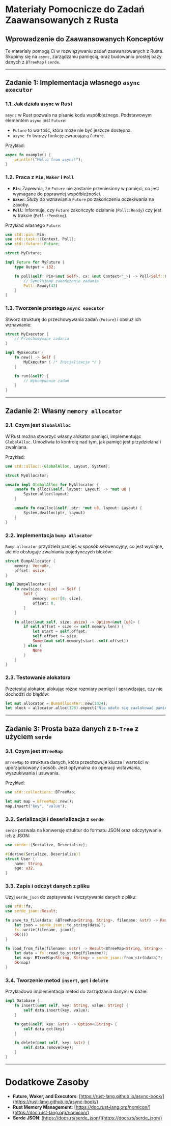 
# Materiały Pomocnicze do Zadań Zaawansowanych z Rusta

## Wprowadzenie do Zaawansowanych Konceptów

Te materiały pomogą Ci w rozwiązywaniu zadań zaawansowanych z Rusta. Skupimy się na `async`, zarządzaniu pamięcią, oraz budowaniu prostej bazy danych z `BTreeMap` i `serde`.

---

## Zadanie 1: Implementacja własnego `async executor`

### 1.1. Jak działa `async` w Rust

`async` w Rust pozwala na pisanie kodu współbieżnego. Podstawowym elementem `async` jest `Future`:
- `Future` to wartość, która może nie być jeszcze dostępna.
- `async fn` tworzy funkcję zwracającą `Future`.

Przykład:
```rust
async fn example() {
    println!("Hello from async!");
}
```

### 1.2. Praca z `Pin`, `Waker` i `Poll`

- **`Pin`**: Zapewnia, że `Future` nie zostanie przeniesiony w pamięci, co jest wymagane do poprawnej współbieżności.
- **`Waker`**: Służy do wznawiania `Future` po zakończeniu oczekiwania na zasoby.
- **`Poll`**: Informuje, czy `Future` zakończyło działanie (`Poll::Ready`) czy jest w trakcie (`Poll::Pending`).

Przykład własnego `Future`:
```rust
use std::pin::Pin;
use std::task::{Context, Poll};
use std::future::Future;

struct MyFuture;

impl Future for MyFuture {
    type Output = i32;

    fn poll(self: Pin<&mut Self>, cx: &mut Context<'_>) -> Poll<Self::Output> {
        // Symulujemy zakończenie zadania
        Poll::Ready(42)
    }
}
```

### 1.3. Tworzenie prostego `async executor`

Stwórz strukturę do przechowywania zadań (`Future`) i obsłuż ich wznawianie:
```rust
struct MyExecutor {
    // Przechowywane zadania
}

impl MyExecutor {
    fn new() -> Self {
        MyExecutor { /* Inicjalizacja */ }
    }

    fn run(&self) {
        // Wykonywanie zadań
    }
}
```

---

## Zadanie 2: Własny `memory allocator`

### 2.1. Czym jest `GlobalAlloc`

W Rust można stworzyć własny alokator pamięci, implementując `GlobalAlloc`. Umożliwia to kontrolę nad tym, jak pamięć jest przydzielana i zwalniana.

Przykład:
```rust
use std::alloc::{GlobalAlloc, Layout, System};

struct MyAllocator;

unsafe impl GlobalAlloc for MyAllocator {
    unsafe fn alloc(&self, layout: Layout) -> *mut u8 {
        System.alloc(layout)
    }

    unsafe fn dealloc(&self, ptr: *mut u8, layout: Layout) {
        System.dealloc(ptr, layout)
    }
}
```

### 2.2. Implementacja `bump allocator`

`Bump allocator` przydziela pamięć w sposób sekwencyjny, co jest wydajne, ale nie obsługuje zwalniania pojedynczych bloków:
```rust
struct BumpAllocator {
    memory: Vec<u8>,
    offset: usize,
}

impl BumpAllocator {
    fn new(size: usize) -> Self {
        Self {
            memory: vec![0; size],
            offset: 0,
        }
    }

    fn alloc(&mut self, size: usize) -> Option<&mut [u8]> {
        if self.offset + size <= self.memory.len() {
            let start = self.offset;
            self.offset += size;
            Some(&mut self.memory[start..self.offset])
        } else {
            None
        }
    }
}
```

### 2.3. Testowanie alokatora

Przetestuj alokator, alokując różne rozmiary pamięci i sprawdzając, czy nie dochodzi do błędów:
```rust
let mut allocator = BumpAllocator::new(1024);
let block = allocator.alloc(128).expect("Nie udało się zaalokować pamięci");
```

---

## Zadanie 3: Prosta baza danych z `B-Tree` z użyciem `serde`

### 3.1. Czym jest `BTreeMap`

`BTreeMap` to struktura danych, która przechowuje klucze i wartości w uporządkowany sposób. Jest optymalna do operacji wstawiania, wyszukiwania i usuwania.

Przykład:
```rust
use std::collections::BTreeMap;

let mut map = BTreeMap::new();
map.insert("key", "value");
```

### 3.2. Serializacja i deserializacja z `serde`

`serde` pozwala na konwersję struktur do formatu JSON oraz odczytywanie ich z JSON:
```rust
use serde::{Serialize, Deserialize};

#[derive(Serialize, Deserialize)]
struct User {
    name: String,
    age: u32,
}
```

### 3.3. Zapis i odczyt danych z pliku

Użyj `serde_json` do zapisywania i wczytywania danych z pliku:
```rust
use std::fs;
use serde_json::Result;

fn save_to_file(data: &BTreeMap<String, String>, filename: &str) -> Result<()> {
    let json = serde_json::to_string(data)?;
    fs::write(filename, json)?;
    Ok(())
}

fn load_from_file(filename: &str) -> Result<BTreeMap<String, String>> {
    let data = fs::read_to_string(filename)?;
    let map: BTreeMap<String, String> = serde_json::from_str(&data)?;
    Ok(map)
}
```

### 3.4. Tworzenie metod `insert`, `get` i `delete`

Przykładowa implementacja metod do zarządzania danymi w bazie:
```rust
impl Database {
    fn insert(&mut self, key: String, value: String) {
        self.data.insert(key, value);
    }

    fn get(&self, key: &str) -> Option<&String> {
        self.data.get(key)
    }

    fn delete(&mut self, key: &str) {
        self.data.remove(key);
    }
}
```

---

# Dodatkowe Zasoby

- **Future, Waker, and Executors**: [https://rust-lang.github.io/async-book/](https://rust-lang.github.io/async-book/)
- **Rust Memory Management**: [https://doc.rust-lang.org/nomicon/](https://doc.rust-lang.org/nomicon/)
- **Serde JSON**: [https://docs.rs/serde_json/](https://docs.rs/serde_json/)